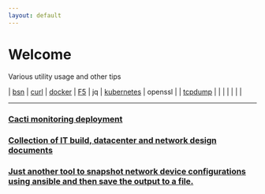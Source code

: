 ```yaml
---
layout: default
---
```


# Welcome

Various utility usage and other tips

| [bsn](./docs/Utilities/bsn.md) | [curl](./docs/Utilities/curl.md) | [docker](./docs/Utilities/docker.md) | [F5](./docs/Utilities/f5.md) | jq | [kubernetes](./docs/Utilities/kubernetes.md) | openssl | 
| [tcpdump](./docs/Utilities/tcpdump.md) | | | | | | |

---

### [Cacti monitoring deployment](https://github.com/hmoats/cacti)

### [Collection of IT build, datacenter and network design documents](https://github.com/hmoats/group-design-docs-public)

### [Just another tool to snapshot network device configurations using ansible and then save the output to a file.](https://github.com/hmoats/net-snapshot)
